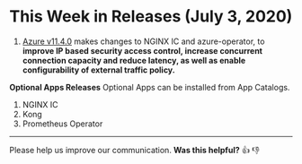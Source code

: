 # This Week in Releases (July 3, 2020)

1. [Azure v11.4.0](https://github.com/giantswarm/releases/blob/master/release-notes/azure/v11.4.0.md) makes changes to NGINX IC and azure-operator, to **improve IP based security access control, increase concurrent connection capacity and reduce latency, as well as enable configurability of external traffic policy.**

**Optional Apps Releases**
Optional Apps can be installed from App Catalogs.

1. NGINX IC
2. Kong
3. Prometheus Operator

---

Please help us improve our communication. **Was this helpful?** :thumbsup: :thumbsdown:
